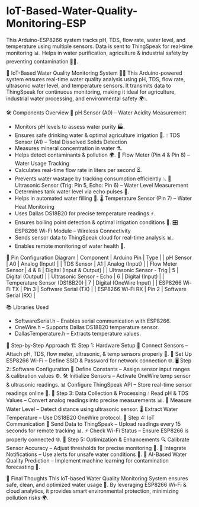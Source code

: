 # IoT-Based-Water-Quality-Monitoring-ESP
This Arduino-ESP8266 system tracks pH, TDS, flow rate, water level, and temperature using multiple sensors. Data is sent to ThingSpeak for real-time monitoring 📊. Helps in water purification, agriculture &amp; industrial safety by preventing contamination 🚰💧. 

🌊 IoT-Based Water Quality Monitoring System 📡🚰
This Arduino-powered system ensures real-time water quality analysis using pH, TDS, flow rate, ultrasonic water level, and temperature sensors. It transmits data to ThingSpeak for continuous monitoring, making it ideal for agriculture, industrial water processing, and environmental safety 🌍💧.

🛠️ Components Overview
🔬 pH Sensor (A0) – Water Acidity Measurement
- Monitors pH levels to assess water purity 🏭.
- Ensures safe drinking water & optimal agriculture irrigation 🚜.
💧 TDS Sensor (A1) – Total Dissolved Solids Detection
- Measures mineral concentration in water ⚗️.
- Helps detect contaminants & pollution 🌍.
📡 Flow Meter (Pin 4 & Pin 8) – Water Usage Tracking
- Calculates real-time flow rate in liters per second ⏳.
- Prevents water wastage by tracking consumption efficiently 💧.
📏 Ultrasonic Sensor (Trig: Pin 5, Echo: Pin 6) – Water Level Measurement
- Determines tank water level via echo pulses 📡.
- Helps in automated water filling 🚰.
🌡️ Temperature Sensor (Pin 7) – Water Heat Monitoring
- Uses Dallas DS18B20 for precise temperature readings ⚡.
- Ensures boiling point detection & optimal irrigation conditions 🌾.
🎛️ ESP8266 Wi-Fi Module – Wireless Connectivity
- Sends sensor data to ThingSpeak cloud for real-time analysis 📊.
- Enables remote monitoring of water health 🚀.

📌 Pin Configuration Diagram
| Component | Arduino Pin | Type | 
| pH Sensor | A0 | Analog (Input) | 
| TDS Sensor | A1 | Analog (Input) | 
| Flow Meter Sensor | 4 & 8 | Digital (Input & Output) | 
| Ultrasonic Sensor - Trig | 5 | Digital (Output) | 
| Ultrasonic Sensor - Echo | 6 | Digital (Input) | 
| Temperature Sensor (DS18B20) | 7 | Digital (OneWire Input) | 
| ESP8266 Wi-Fi TX | Pin 3 | Software Serial (TX) | 
| ESP8266 Wi-Fi RX | Pin 2 | Software Serial (RX) | 



📚 Libraries Used
- SoftwareSerial.h – Enables serial communication with ESP8266.
- OneWire.h – Supports Dallas DS18B20 temperature sensor.
- DallasTemperature.h – Extracts temperature values.

🔄 Step-by-Step Approach
🏗️ Step 1: Hardware Setup
🔌 Connect Sensors – Attach pH, TDS, flow meter, ultrasonic, & temp sensors properly 🔧.
📡 Set Up ESP8266 Wi-Fi – Define SSID & Password for network connection 🌐.
🖥️ Step 2: Software Configuration
📜 Define Constants – Assign sensor input ranges & calibration values ⚙️.
🛠️ Initialize Sensors – Activate OneWire temp sensor & ultrasonic readings.
📊 Configure ThingSpeak API – Store real-time sensor readings online 📡.
📡 Step 3: Data Collection & Processing
💧 Read pH & TDS Values – Convert analog readings into precise measurements 📊.
📏 Measure Water Level – Detect distance using ultrasonic sensor.
🌡️ Extract Water Temperature – Use DS18B20 OneWire protocol.
🚀 Step 4: IoT Communication
📢 Send Data to ThingSpeak – Upload readings every 15 seconds for remote tracking 📊.
⚡ Check Wi-Fi Status – Ensure ESP8266 is properly connected 🌐.
🔄 Step 5: Optimization & Enhancements
🔍 Calibrate Sensor Accuracy – Adjust thresholds for precise monitoring 🔬.
📲 Integrate Notifications – Use alerts for unsafe water conditions 🚨.
🧠 AI-Based Water Quality Prediction – Implement machine learning for contamination forecasting 🤖.

🚀 Final Thoughts
This IoT-based Water Quality Monitoring System ensures safe, clean, and optimized water usage 🚰. By leveraging ESP8266 Wi-Fi & cloud analytics, it provides smart environmental protection, minimizing pollution risks 🌍.
